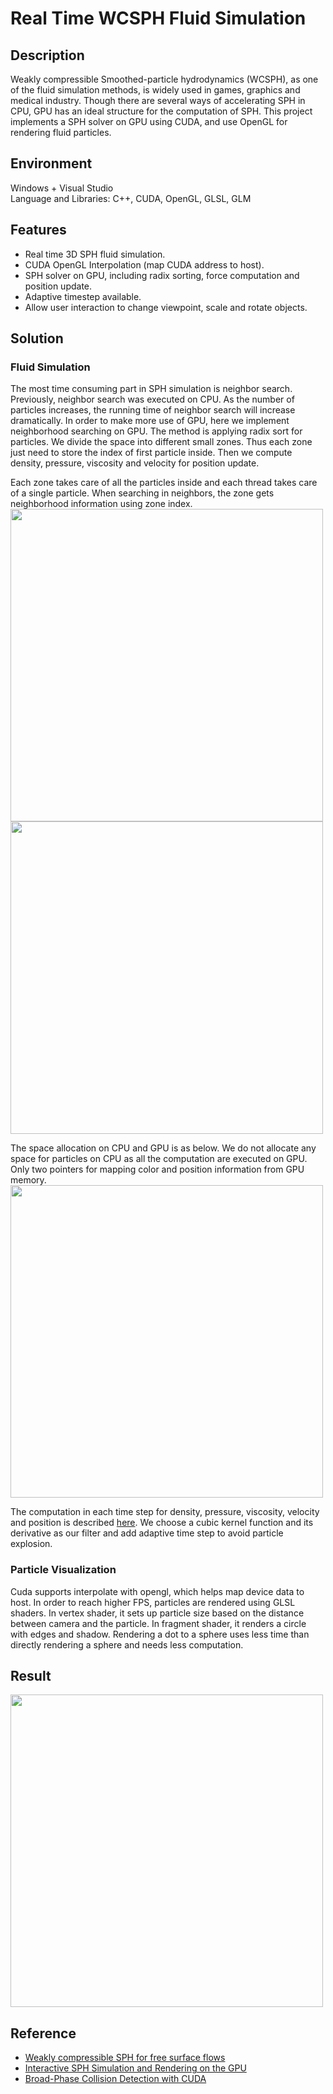 # Real Time WCSPH Fluid Simulation

## Description
Weakly compressible Smoothed-particle hydrodynamics (WCSPH), as one of the fluid simulation methods, is widely used in games, graphics and medical industry. Though there are several ways of accelerating SPH in CPU, GPU has an ideal structure for the computation of SPH. This project implements a SPH solver on GPU using CUDA, and use OpenGL for rendering fluid particles.  

## Environment
Windows + Visual Studio  
Language and Libraries: C++, CUDA, OpenGL, GLSL, GLM

## Features
- Real time 3D SPH fluid simulation. 
- CUDA OpenGL Interpolation (map CUDA address to host). 
- SPH solver on GPU, including radix sorting, force computation and position update. 
- Adaptive timestep available. 
- Allow user interaction to change viewpoint, scale and rotate objects.   

## Solution
### Fluid Simulation
The most time consuming part in SPH simulation is neighbor search. Previously, neighbor search was executed on CPU. As the number of particles increases, the running time of neighbor search will increase dramatically. In order to make more use of GPU, here we implement neighborhood searching on GPU. The method is applying radix sort for particles. We divide the space into different small zones. Thus each zone just need to store the index of first particle inside. Then we compute density, pressure, viscosity and velocity for position update.  

Each zone takes care of all the particles inside and each thread takes care of a single particle. When searching in neighbors, the zone gets neighborhood information using zone index.
<img src="data/fig/CUDA Block.png" width="500">  
<img src="data/fig/CUDA Block and threads.png" width="500">  

The space allocation on CPU and GPU is as below. We do not allocate any space for particles on CPU as all the computation are executed on GPU. Only two pointers for mapping color and position information from GPU memory. 
<img src="data/fig/space_alloc.png" width="500">  

The computation in each time step for density, pressure, viscosity, velocity and position is described [here](https://cg.informatik.uni-freiburg.de/publications/2007_SCA_SPH.pdf). We choose a cubic kernel function and its derivative as our filter and add adaptive time step to avoid particle explosion.


### Particle Visualization
Cuda supports interpolate with opengl, which helps map device data to host. In order to reach higher FPS, particles are rendered using GLSL shaders. In vertex shader, it sets up particle size based on the distance between camera and the particle. In fragment shader, it renders a circle with edges and shadow. Rendering a dot to a sphere uses less time than directly rendering a sphere and needs less computation.  


## Result
<img src="data/fig/CUDA_WCSPH.gif" width="500">  

## Reference
- [Weakly compressible SPH for free surface flows](https://cg.informatik.uni-freiburg.de/publications/2007_SCA_SPH.pdf)  
- [Interactive SPH Simulation and Rendering on the GPU](http://maverick.inria.fr/~Prashant.Goswami/Research/Papers/SCA10_SPH.pdf)  
- [Broad-Phase Collision Detection with CUDA](https://developer.nvidia.com/gpugems/gpugems3/part-v-physics-simulation/chapter-32-broad-phase-collision-detection-cuda)  

